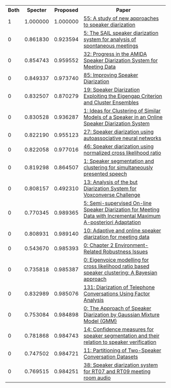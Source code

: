 <html><table><tr>
<th>Both</th>
<th>Specter</th>
<th>Proposed</th>
<th>Paper</th>
</tr>
<tr>
<td>1</td>
<td>1.000000</td>
<td>1.000000</td>
<td><a href="https://www.semanticscholar.org/paper/69c38c9317233cdc7bc0ec707c9af1b615d0020f">55: A study of new approaches to speaker diarization</a></td>
</tr>
<tr>
<td>0</td>
<td>0.861830</td>
<td>0.923594</td>
<td><a href="https://www.semanticscholar.org/paper/63bf5051710f24cbd70eacb7d7ff4badf18696ba">5: The SAIL speaker diarization system for analysis of spontaneous meetings</a></td>
</tr>
<tr>
<td>0</td>
<td>0.854743</td>
<td>0.959552</td>
<td><a href="https://www.semanticscholar.org/paper/06733d0799d6da45b1af5f6025ad359ba4b0051c">32: Progress in the AMIDA Speaker Diarization System for Meeting Data</a></td>
</tr>
<tr>
<td>0</td>
<td>0.849337</td>
<td>0.973740</td>
<td><a href="https://www.semanticscholar.org/paper/0ddea571fdaecb9a77f168fcf4bd3414a1bbb47d">85: Improving Speaker Diarization</a></td>
</tr>
<tr>
<td>0</td>
<td>0.832507</td>
<td>0.870279</td>
<td><a href="https://www.semanticscholar.org/paper/2546973801e681a6e4a2f6efbe5a6340ffd13f1f">19: Speaker Diarization Exploiting the Eigengap Criterion and Cluster Ensembles</a></td>
</tr>
<tr>
<td>0</td>
<td>0.830528</td>
<td>0.936287</td>
<td><a href="https://www.semanticscholar.org/paper/d899613d551122290a58e0c9c05908bb03c5e526">1: Ideas for Clustering of Similar Models of a Speaker in an Online Speaker Diarization System</a></td>
</tr>
<tr>
<td>0</td>
<td>0.822190</td>
<td>0.955123</td>
<td><a href="https://www.semanticscholar.org/paper/17088d67c7937523d4d6553c6e67870fb56d049f">27: Speaker diarization using autoassociative neural networks</a></td>
</tr>
<tr>
<td>0</td>
<td>0.822058</td>
<td>0.977016</td>
<td><a href="https://www.semanticscholar.org/paper/878ddf0a5edc9292a5041441400575aa7a926b79">46: Speaker diarization using normalized cross likelihood ratio</a></td>
</tr>
<tr>
<td>0</td>
<td>0.819298</td>
<td>0.864507</td>
<td><a href="https://www.semanticscholar.org/paper/4c2c38b5c312f885069d113537b412da39466939">1: Speaker segmentation and clustering for simultaneously presented speech</a></td>
</tr>
<tr>
<td>0</td>
<td>0.808157</td>
<td>0.492310</td>
<td><a href="https://www.semanticscholar.org/paper/469b603d18ce8dfef7044a45f80a7bc7f04e405a">13: Analysis of the but Diarization System for Voxconverse Challenge</a></td>
</tr>
<tr>
<td>0</td>
<td>0.770345</td>
<td>0.989365</td>
<td><a href="https://www.semanticscholar.org/paper/1500f64fb668805a3ccaafa586c74c02f740c4bf">5: Semi-supervised On-line Speaker Diarization for Meeting Data with Incremental Maximum A-posteriori Adaptation</a></td>
</tr>
<tr>
<td>0</td>
<td>0.808931</td>
<td>0.989140</td>
<td><a href="https://www.semanticscholar.org/paper/547800124fea840122c1fb356845312130808251">10: Adaptive and online speaker diarization for meeting data</a></td>
</tr>
<tr>
<td>0</td>
<td>0.543670</td>
<td>0.985393</td>
<td><a href="https://www.semanticscholar.org/paper/ba6f7ce1330244c77c2d7d80472f423bdd1a34d4">0: Chapter 2 Environment-Related Robustness Issues</a></td>
</tr>
<tr>
<td>0</td>
<td>0.735818</td>
<td>0.985387</td>
<td><a href="https://www.semanticscholar.org/paper/cf38adaa0136a5f37484a67e1315c056626d9802">0: Eigenvoice modelling for cross likelihood ratio based speaker clustering: A Bayesian approach</a></td>
</tr>
<tr>
<td>0</td>
<td>0.832989</td>
<td>0.985076</td>
<td><a href="https://www.semanticscholar.org/paper/14295d8043c32ba88a87a16840a5400f08a2653b">131: Diarization of Telephone Conversations Using Factor Analysis</a></td>
</tr>
<tr>
<td>0</td>
<td>0.753084</td>
<td>0.984898</td>
<td><a href="https://www.semanticscholar.org/paper/d42f0e41fc3f338f73b3f7ed0ef4884a89372516">0: The Approach of Speaker Diarization by Gaussian Mixture Model (GMM)</a></td>
</tr>
<tr>
<td>0</td>
<td>0.781868</td>
<td>0.984743</td>
<td><a href="https://www.semanticscholar.org/paper/662934fcc413702118366cac011f63f35fa2782d">14: Confidence measures for speaker segmentation and their relation to speaker verification</a></td>
</tr>
<tr>
<td>0</td>
<td>0.747502</td>
<td>0.984721</td>
<td><a href="https://www.semanticscholar.org/paper/a1fb5a4f1fcc078c998ac3eb7b3c379f9498d433">11: Partitioning of Two-Speaker Conversation Datasets</a></td>
</tr>
<tr>
<td>0</td>
<td>0.769515</td>
<td>0.984251</td>
<td><a href="https://www.semanticscholar.org/paper/738a28feaaae9ca3ad311c507c74103760b684d0">38: Speaker diarization system for RT07 and RT09 meeting room audio</a></td>
</tr>
</table></html>
